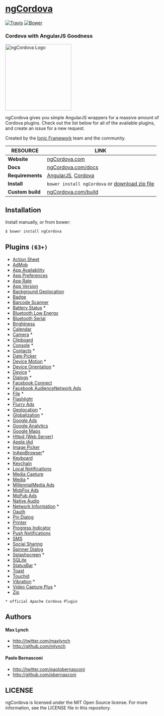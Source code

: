 [ngCordova](http://ngcordova.com/)
==========

[![Travis](http://img.shields.io/travis/driftyco/ng-cordova.svg?style=flat)](http://travis-ci.org/driftyco/ng-cordova) [![Bower](http://img.shields.io/badge/bower-ngCordova-FFCC2F.svg?style=flat)](http://bower.io/search/?q=ngCordova)

### Cordova with AngularJS Goodness


[<img src="http://ionicframework.com/img/ngcordova-context-logo.png" alt="ngCordova Logo" width="210px" height="210px" />](http://ngcordova.com/)


ngCordova gives you simple AngularJS wrappers for a massive amount of Cordova plugins. Check out the list below for all of the available plugins, and create an issue for a new request.

Created by the [Ionic Framework](http://ionicframework.com/) team and the community.

| RESOURCE | LINK |
|------------|---------|
| **Website** | [ngCordova.com](http://ngcordova.com/) |
| **Docs** | [ngCordova.com/docs](http://ngcordova.com/docs) |
| **Requirements** | [AngularJS](http://github.com/angular/angular.js),  [Cordova](http://cordova.apache.org/) |
| **Install** | `bower install ngCordova` or [download zip file](http://github.com/driftyco/ng-cordova/archive/master.zip) |
| **Custom build** | [ngCordova.com/build](http://ngcordova.com/build/) |


## Installation

Install manually, or from bower:

```bash
$ bower install ngCordova
```

## Plugins `(63+)`

- [Action Sheet](http://github.com/EddyVerbruggen/cordova-plugin-actionsheet)
- [AdMob](http://github.com/floatinghotpot/cordova-plugin-admob)
- [App Availability](http://github.com/ohh2ahh/AppAvailability)
- [App Preferences](http://github.com/dferrell/plugins-application-preferences)
- [App Rate](http://github.com/pushandplay/cordova-plugin-apprate)
- [App Version](http://github.com/whiteoctober/cordova-plugin-app-version)
- [Background Geolocation](http://github.com/christocracy/cordova-plugin-background-geolocation)
- [Badge](http://github.com/katzer/cordova-plugin-badge)
- [Barcode Scanner](http://github.com/wildabeast/BarcodeScanner)
- [Battery Status](http://github.com/apache/cordova-plugin-battery-status) *
- [Bluetooth Low Energy](http://github.com/evothings/cordova-ble)
- [Bluetooth Serial](http://github.com/don/BluetoothSerial)
- [Brightness](http://github.com/fiscal-cliff/phonegap-plugin-brightness)
- [Calendar](http://github.com/EddyVerbruggen/Calendar-PhoneGap-Plugin)
- [Camera](http://github.com/apache/cordova-plugin-camera) *
- [Clipboard](http://github.com/VersoSolutions/CordovaClipboard)
- [Console](http://github.com/apache/cordova-plugin-console) *
- [Contacts](http://github.com/apache/cordova-plugin-contacts) *
- [Date Picker](http://github.com/VitaliiBlagodir/cordova-plugin-datepicker)
- [Device Motion](http://github.com/apache/cordova-plugin-device-motion) *
- [Device Orientation](http://github.com/apache/cordova-plugin-device-orientation) *
- [Device](http://github.com/apache/cordova-plugin-device) *
- [Dialogs](http://github.com/apache/cordova-plugin-dialogs) *
- [Facebook Connect](http://github.com/Wizcorp/phonegap-facebook-plugin)
- [Facebook AudienceNetwork Ads](http://github.com/floatinghotpot/cordova-plugin-facebookads)
- [File](http://github.com/apache/cordova-plugin-file) *
- [Flashlight](http://github.com/EddyVerbruggen/Flashlight-PhoneGap-Plugin)
- [Flurry Ads](http://github.com/floatinghotpot/cordova-plugin-flurry)
- [Geolocation](http://github.com/apache/cordova-plugin-geolocation) *
- [Globalization](http://github.com/apache/cordova-plugin-globalization) *
- [Google Ads](http://github.com/floatinghotpot/cordova-admob-pro)
- [Google Analytics](http://github.com/danwilson/google-analytics-plugin)
- [Google Maps]()
- [Httpd (Web Server)](http://github.com/floatinghotpot/cordova-httpd)
- [Apple iAd](http://github.com/floatinghotpot/cordova-iad-pro)
- [Image Picker](http://github.com/wymsee/cordova-imagePicker)
- [InAppBrowser](http://github.com/apache/cordova-plugin-inappbrowser)*
- [Keyboard](http://github.com/driftyco/ionic-plugins-keyboard)
- [Keychain](http://github.com/shazron/KeychainPlugin)
- [Local Notifications](http://github.com/katzer/cordova-plugin-local-notifications/)
- [Media Capture](http://github.com/apache/cordova-plugin-media-capture)
- [Media](http://github.com/apache/cordova-plugin-media) *
- [MillennialMedia Ads](http://github.com/floatinghotpot/cordova-plugin-mmedia)
- [MobFox Ads](http://github.com/floatinghotpot/cordova-mobfox-pro)
- [MoPub Ads](http://github.com/floatinghotpot/cordova-plugin-mopub)
- [Native Audio](http://github.com/SidneyS/cordova-plugin-nativeaudio)
- [Network Information](http://github.com/apache/cordova-plugin-network-information) *
- [Oauth](http://github.com/nraboy/ng-cordova-oauth)
- [Pin Dialog](http://github.com/Paldom/PinDialog)
- [Printer](http://github.com/katzer/cordova-plugin-printer)
- [Progress Indicator](http://github.com/pbernasconi/cordova-progressIndicator)
- [Push Notifications](http://github.com/phonegap-build/PushPlugin)
- [SMS](http://github.com/aharris88/phonegap-sms-plugin)
- [Social Sharing](http://github.com/EddyVerbruggen/SocialSharing-PhoneGap-Plugin)
- [Spinner Dialog](http://github.com/Paldom/SpinnerDialog)
- [Splashscreen](http://github.com/apache/cordova-plugin-splashscreen) *
- [SQLite](http://github.com/brodysoft/Cordova-SQLitePlugin)
- [StatusBar](http://github.com/apache/cordova-plugin-statusbar) *
- [Toast](http://github.com/EddyVerbruggen/Toast-PhoneGap-Plugin)
- [Touchid](http://github.com/leecrossley/cordova-plugin-touchid)
- [Vibration](http://github.com/apache/cordova-plugin-vibration) *
- [Video Capture Plus](http://github.com/EddyVerbruggen/VideoCapturePlus-PhoneGap-Plugin) *
- [Zip](http://github.com/MobileChromeApps/zip)

`* official Apache Cordova Plugin`

## Authors

#### Max Lynch

- http://twitter.com/maxlynch
- http://github.com/mlynch

#### Paolo Bernasconi

- http://twitter.com/paolobernasconi
- http://github.com/pbernasconi


## LICENSE

ngCordova is licensed under the MIT Open Source license. For more information, see the LICENSE file in this repository.
